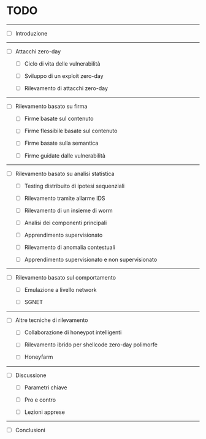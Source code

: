 # TODO

---
- [ ] Introduzione

---
- [ ] Attacchi zero-day

	- [ ] Ciclo di vita delle vulnerabilità

	- [ ] Sviluppo di un exploit zero-day

	- [ ] Rilevamento di attacchi zero-day

---
- [ ] Rilevamento basato su firma

	- [ ] Firme basate sul contenuto

	- [ ] Firme flessibile basate sul contenuto

	- [ ] Firme basate sulla semantica

	- [ ] Firme guidate dalle vulnerabilità

---
- [ ] Rilevamento basato su analisi statistica

	- [ ] Testing distribuito di ipotesi sequenziali

	- [ ] Rilevamento tramite allarme IDS

	- [ ] Rilevamento di un insieme di worm

	- [ ] Analisi dei componenti principali

	- [ ] Apprendimento supervisionato

	- [ ] Rilevamento di anomalia contestuali

	- [ ] Apprendimento supervisionato e non supervisionato

---
- [ ] Rilevamento basato sul comportamento

	- [ ] Emulazione a livello network

	- [ ] SGNET

---
- [ ] Altre tecniche di rilevamento

	- [ ] Collaborazione di honeypot intelligenti

	- [ ] Rilevamento ibrido per shellcode zero-day polimorfe

	- [ ] Honeyfarm

---
- [ ] Discussione

	- [ ] Parametri chiave

	- [ ] Pro e contro

	- [ ] Lezioni apprese

---
- [ ] Conclusioni

